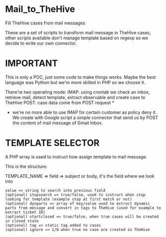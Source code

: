 # Mail_to_TheHive
Fill TheHive cases from mail messages

These are a set of scripts to transform mail message in TheHive cases, other scripts available don't manage template based on regexp so we decide to write our own connector.

# IMPORTANT
This is only a POC, just some code to make things works. Maybe the best language was Python but we're more skilled in PHP so we choose it.

There're two operating mode:
IMAP: using crontab we check an inbox, retrieve mail, detect template, extract observable and create case to TheHive
POST: case data come from POST request *

* we're no more able to use IMAP for certain customer as policy deny it. We create with Google script a simple connector that send us by POST the content of mail message of Gmail Inbox.

# TEMPLATE SELECTOR
 A PHP array is used to instruct how assign template to mail message.
 
 This is the structure:
 
 TEMPLATE_NAME =>
    field => subject or body, it's the field where we look into
    
    value => string to search into previous field
    (optional) stopsearch => true/false, used to instruct when stop looking for template (example stop at first match or not)
    (optional) dynparts => array of key/value used to extract dynamic parts from message and convert in tags to TheHive (used for example to extract ticket ID)
    (optional) startclosed => true/false, when true cases will be created in closed state
    (optional) tag => static tag added to cases
    (optional) ignore => 1/0 when true no case are created in TheHive
